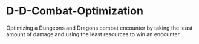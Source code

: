# D-D-Combat-Optimization
Optimizing a Dungeons and Dragons combat encounter by taking the least amount of damage and using the least resources to win an encounter
